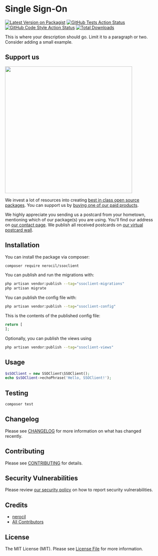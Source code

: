 # Single Sign-On

[![Latest Version on Packagist](https://img.shields.io/packagist/v/nerocil/ssoclient.svg?style=flat-square)](https://packagist.org/packages/nerocil/ssoclient)
[![GitHub Tests Action Status](https://img.shields.io/github/actions/workflow/status/nerocil/ssoclient/run-tests.yml?branch=main&label=tests&style=flat-square)](https://github.com/nerocil/ssoclient/actions?query=workflow%3Arun-tests+branch%3Amain)
[![GitHub Code Style Action Status](https://img.shields.io/github/actions/workflow/status/nerocil/ssoclient/fix-php-code-style-issues.yml?branch=main&label=code%20style&style=flat-square)](https://github.com/nerocil/ssoclient/actions?query=workflow%3A"Fix+PHP+code+style+issues"+branch%3Amain)
[![Total Downloads](https://img.shields.io/packagist/dt/nerocil/ssoclient.svg?style=flat-square)](https://packagist.org/packages/nerocil/ssoclient)

This is where your description should go. Limit it to a paragraph or two. Consider adding a small example.

## Support us

[<img src="https://github-ads.s3.eu-central-1.amazonaws.com/SSOClient.jpg?t=1" width="419px" />](https://spatie.be/github-ad-click/SSOClient)

We invest a lot of resources into creating [best in class open source packages](https://spatie.be/open-source). You can support us by [buying one of our paid products](https://spatie.be/open-source/support-us).

We highly appreciate you sending us a postcard from your hometown, mentioning which of our package(s) you are using. You'll find our address on [our contact page](https://spatie.be/about-us). We publish all received postcards on [our virtual postcard wall](https://spatie.be/open-source/postcards).

## Installation

You can install the package via composer:

```bash
composer require nerocil/ssoclient
```

You can publish and run the migrations with:

```bash
php artisan vendor:publish --tag="ssoclient-migrations"
php artisan migrate
```

You can publish the config file with:

```bash
php artisan vendor:publish --tag="ssoclient-config"
```

This is the contents of the published config file:

```php
return [
];
```

Optionally, you can publish the views using

```bash
php artisan vendor:publish --tag="ssoclient-views"
```

## Usage

```php
$sSOClient = new SSOClient\SSOClient();
echo $sSOClient->echoPhrase('Hello, SSOClient!');
```

## Testing

```bash
composer test
```

## Changelog

Please see [CHANGELOG](CHANGELOG.md) for more information on what has changed recently.

## Contributing

Please see [CONTRIBUTING](CONTRIBUTING.md) for details.

## Security Vulnerabilities

Please review [our security policy](../../security/policy) on how to report security vulnerabilities.

## Credits

- [nerocil](https://github.com/nerocil)
- [All Contributors](../../contributors)

## License

The MIT License (MIT). Please see [License File](LICENSE.md) for more information.
